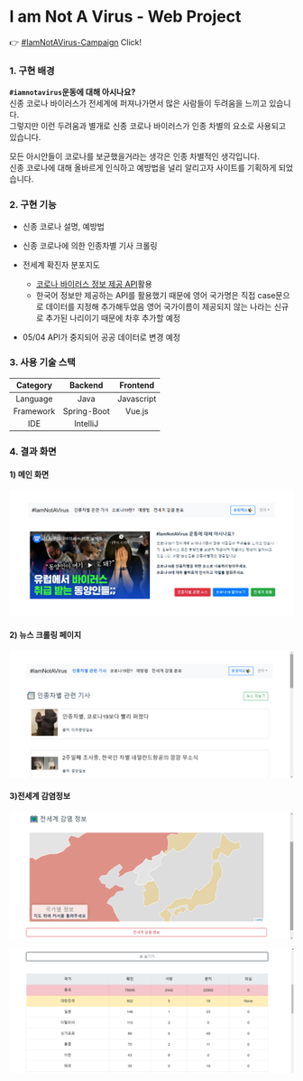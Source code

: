 # I am Not A Virus - Web Project

👉 [#IamNotAVirus-Campaign](http://www.iamnotavirus-campaign.com) Click!

### 1. 구현 배경

**`#iamnotavirus`운동에 대해 아시나요?**  
신종 코로나 바이러스가 전세계에 퍼져나가면서 많은 사람들이 두려움을 느끼고 있습니다.  
그렇지만 이런 두려움과 별개로 신종 코로나 바이러스가 인종 차별의 요소로 사용되고 있습니다.  

모든 아시안들이 코로나를 보균했을거라는 생각은 인종 차별적인 생각입니다.  
신종 코로나에 대해 올바르게 인식하고 예방법을 널리 알리고자 사이트를 기획하게 되었습니다.  

### 2. 구현 기능

* 신종 코로나 설명, 예방법
* 신종 코로나에 의한 인종차별 기사 크롤링
* 전세계 확진자 분포지도
    * [코로나 바이러스 정보 제공 API](http://happycastle.club/)활용
    * 한국어 정보만 제공하는 API를 활용했기 때문에 영어 국가명은 직접 case문으로 데이터를 지정해 추가해두었음
      영어 국가이름이 제공되지 않는 나라는 신규로 추가된 나리이기 때문에 차후 추가할 예정
      
* 05/04 API가 중지되어 공공 데이터로 변경 예정 

### 3. 사용 기술 스택

| Category | Backend | Frontend |  
|:---:|:---:|:---:|  
| Language | Java | Javascript |  
| Framework | Spring-Boot | Vue.js |  
| IDE | IntelliJ |  |  

### 4. 결과 화면

#### 1) 메인 화면

![main screenshot](./screenshoot/main_screenshot.png)

#### 2) 뉴스 크롤링 페이지

![news screenshot](./screenshoot/news_screenshot.png)

#### 3)전세계 감염정보

![infectionmap screenshot](./screenshoot/infectionmap_screenshot.png)

![infectiontable screenshot](./screenshoot/infectiontable_screenshot.png)

